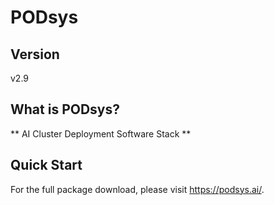 # PODsys
## Version
v2.9
## What is PODsys?
** AI Cluster Deployment Software Stack **
## Quick Start
For the full package download, please visit https://podsys.ai/.

